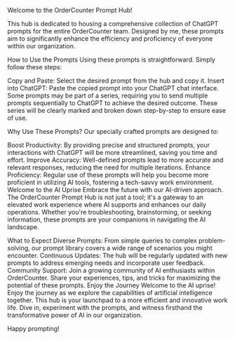Welcome to the OrderCounter Prompt Hub! 

This hub is dedicated to housing a comprehensive collection of ChatGPT prompts for the entire OrderCounter team. Designed by me, these prompts aim to significantly enhance the efficiency and proficiency of everyone within our organization.

How to Use the Prompts
Using these prompts is straightforward. Simply follow these steps:

Copy and Paste: Select the desired prompt from the hub and copy it.
Insert into ChatGPT: Paste the copied prompt into your ChatGPT chat interface.
Some prompts may be part of a series, requiring you to send multiple prompts sequentially to ChatGPT to achieve the desired outcome. These series will be clearly marked and broken down step-by-step to ensure ease of use.

Why Use These Prompts?
Our specially crafted prompts are designed to:

Boost Productivity: By providing precise and structured prompts, your interactions with ChatGPT will be more streamlined, saving you time and effort.
Improve Accuracy: Well-defined prompts lead to more accurate and relevant responses, reducing the need for multiple iterations.
Enhance Proficiency: Regular use of these prompts will help you become more proficient in utilizing AI tools, fostering a tech-savvy work environment.
Welcome to the AI Uprise
Embrace the future with our AI-driven approach. The OrderCounter Prompt Hub is not just a tool; it's a gateway to an elevated work experience where AI supports and enhances our daily operations. Whether you're troubleshooting, brainstorming, or seeking information, these prompts are your companions in navigating the AI landscape.

What to Expect
Diverse Prompts: From simple queries to complex problem-solving, our prompt library covers a wide range of scenarios you might encounter.
Continuous Updates: The hub will be regularly updated with new prompts to address emerging needs and incorporate user feedback.
Community Support: Join a growing community of AI enthusiasts within OrderCounter. Share your experiences, tips, and tricks for maximizing the potential of these prompts.
Enjoy the Journey
Welcome to the AI uprise! Enjoy the journey as we explore the capabilities of artificial intelligence together. This hub is your launchpad to a more efficient and innovative work life. Dive in, experiment with the prompts, and witness firsthand the transformative power of AI in our organization.

Happy prompting!
